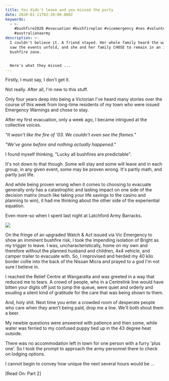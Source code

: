 ```yaml
---
title: You didn't leave and you missed the party
date: 2020-01-11T02:39:00.000Z
keywords:
  - >-
    #bushfire2020 #evacuation #bushfireplan #vicemergency #ses #volunteers
    #australianaarmy
description: >-
  I couldn't believe it. A friend stayed. Her whole family heard the warnings,
  saw the events unfold, and she and her family CHOSE to remain in an imminent
  bushfire zone. 


  Here's what they missed ...
---
```

Firstly, I must say, I don't get it. 

Not really. After all, I'm new to this stuff. 

Only four years deep into being a Victorian I've heard many stories over the course of this week from long-time residents of my town who were issued Emergency Warnings and chose to stay.

After my first evacuation, only a week ago, I became intrigued at the collective voices.

_"It wasn't like the fire of '03. We couldn't even see the flames."_ 

_"We've gone before and nothing actually happened."_

I found myself thinking, "Lucky all bushfires are predictable". 

It's not down to that though. Some will stay and some will leave and in each group, in any given event, some may be proven wrong. It's partly math, and partly just life.

And while being proven wrong when it comes to choosing to evacuate generally only has a catastrophic and lasting impact on one side of the decision matrix (much like taking your life savings to the casino and planning to win), it had me thinking about the other side of the experiential equation. 

Even more-so when I spent last night at Latchford Army Barracks.

![](/img/signal-attachment-2020-01-11-193924.jpeg)

On the fringe of an upgraded Watch & Act issued via Vic Emergency to show an imminent bushfire risk, I took the impending isolation of Bright as my trigger to leave. I was, uncharacteristically, home on my own and therefore without the planned husband and children, 4x4 vehicle, and camper trailer to evacuate with. So, I improvised and herded my 40 kilo border collie into the back of the Nissan Micra and prayed to a god I'm not sure I believe in. 

I reached the Relief Centre at Wangaratta and was greeted in a way that reduced me to tears. A crowd of people, who in a Centrelink line would have bitten your digits off just to jump the queue, were quiet and orderly and exuding a silent kind of gratitude for the care that was being shown to them.

And, holy shit. Next time you enter a crowded room of desperate people who care when they aren't being paid, drop me a line. We'll both shout them a beer. 

My newbie questions were answered with patience and then some, while water was ferried to my confused puppy tied up in the 43 degree heat outside. 

There was no accommodation left in town for one person with a furry 'plus one'. So I took the prompt to approach the army personnel there to check on lodging options. 

I cannot begin to convey how unique  the next several hours would be ...

\[Read On: Part 2]
